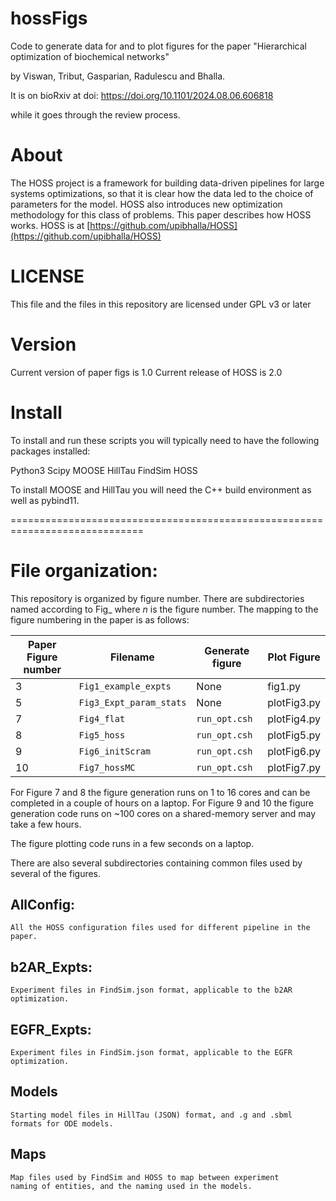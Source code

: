 # hossFigs

Code to generate data for and to plot figures for the paper 
"Hierarchical optimization of biochemical networks"

by Viswan, Tribut, Gasparian, Radulescu and Bhalla.

It is on bioRxiv at doi: https://doi.org/10.1101/2024.08.06.606818

while it goes through the review process.


# About

The HOSS project is a framework for building data-driven pipelines for large 
systems optimizations, so that it is clear how the data led to the choice of
parameters for the model. HOSS also introduces new optimization methodology
for this class of problems. This paper describes how HOSS works.
HOSS is at [https://github.com/upibhalla/HOSS](https://github.com/upibhalla/HOSS)

# LICENSE
This file and the files in this repository are licensed under GPL v3 or later

# Version

Current version of paper figs is 1.0
Current release of HOSS is 2.0

# Install

To install and run these scripts you will typically need to have the following
packages installed:

Python3
Scipy
MOOSE
HillTau
FindSim
HOSS

To install MOOSE and HillTau you will need the C++ build environment as well
as pybind11.

=============================================================================

# File organization:

This repository is organized by figure number. There are subdirectories named
according to Fig<n>\_<description>
where *n* is the figure number.
The mapping to the figure numbering in the paper is as follows:

| Paper Figure number | Filename | Generate figure | Plot Figure |
|---|---|---|---|
| 3 | `Fig1_example_expts` | None | fig1.py |
| 5 | `Fig3_Expt_param_stats` | None | plotFig3.py |
| 7 | `Fig4_flat` | `run_opt.csh` | plotFig4.py |
| 8 | `Fig5_hoss` | `run_opt.csh` | plotFig5.py |
| 9 | `Fig6_initScram` | `run_opt.csh` | plotFig6.py |
| 10 | `Fig7_hossMC` | `run_opt.csh` | plotFig7.py |

For Figure 7 and 8 the figure generation runs on 1 to 16 cores and can be 
completed in a couple of hours on a laptop.
For Figure 9 and 10 the figure generation code runs on ~100 cores on a
shared-memory server and may take a few hours.

The figure plotting code runs in a few seconds on a laptop.

There are also several subdirectories containing common files used by several
of the figures.

## AllConfig:
	All the HOSS configuration files used for different pipeline in the
	paper.

## b2AR\_Expts:
	Experiment files in FindSim.json format, applicable to the b2AR
	optimization.

## EGFR\_Expts:
	Experiment files in FindSim.json format, applicable to the EGFR
	optimization.

## Models
	Starting model files in HillTau (JSON) format, and .g and .sbml
	formats for ODE models.

## Maps
	Map files used by FindSim and HOSS to map between experiment 
	naming of entities, and the naming used in the models.


